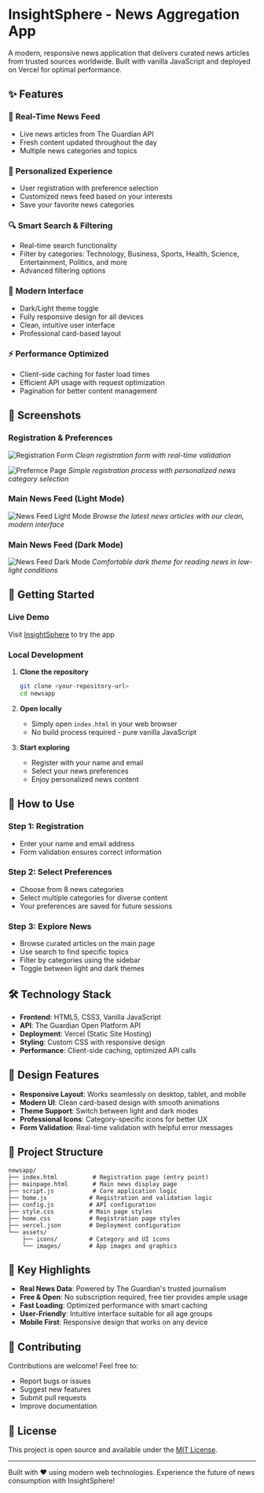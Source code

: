 # InsightSphere - News Aggregation App

A modern, responsive news application that delivers curated news articles from trusted sources worldwide. Built with vanilla JavaScript and deployed on Vercel for optimal performance.

## ✨ Features

### 📰 **Real-Time News Feed**
- Live news articles from The Guardian API
- Fresh content updated throughout the day
- Multiple news categories and topics

### 🎯 **Personalized Experience** 
- User registration with preference selection
- Customized news feed based on your interests
- Save your favorite news categories

### 🔍 **Smart Search & Filtering**
- Real-time search functionality
- Filter by categories: Technology, Business, Sports, Health, Science, Entertainment, Politics, and more
- Advanced filtering options

### 🌙 **Modern Interface**
- Dark/Light theme toggle
- Fully responsive design for all devices
- Clean, intuitive user interface
- Professional card-based layout

### ⚡ **Performance Optimized**
- Client-side caching for faster load times
- Efficient API usage with request optimization
- Pagination for better content management

## 📸 Screenshots



### Registration & Preferences 
![Registration Form](assets/screenshots/registration.png)
*Clean registration form with real-time validation*

![Prefernce Page](assets/screenshots/preference.png)
*Simple registration process with personalized news category selection*

### Main News Feed (Light Mode)
![News Feed Light Mode](assets/screenshots/miannewsfeddlightmode.png)
*Browse the latest news articles with our clean, modern interface*

### Main News Feed (Dark Mode)
![News Feed Dark Mode](assets/screenshots/darkmodemainnewsfeed.png)
*Comfortable dark theme for reading news in low-light conditions*



## 🚀 Getting Started

### Live Demo
Visit [InsightSphere](https://your-vercel-url.vercel.app) to try the app

### Local Development

1. **Clone the repository**
   ```bash
   git clone <your-repository-url>
   cd newsapp
   ```

2. **Open locally**
   - Simply open `index.html` in your web browser
   - No build process required - pure vanilla JavaScript

3. **Start exploring**
   - Register with your name and email
   - Select your news preferences  
   - Enjoy personalized news content

## 📱 How to Use

### Step 1: Registration
- Enter your name and email address
- Form validation ensures correct information

### Step 2: Select Preferences
- Choose from 8 news categories
- Select multiple categories for diverse content
- Your preferences are saved for future sessions

### Step 3: Explore News
- Browse curated articles on the main page
- Use search to find specific topics
- Filter by categories using the sidebar
- Toggle between light and dark themes

## 🛠️ Technology Stack

- **Frontend**: HTML5, CSS3, Vanilla JavaScript
- **API**: The Guardian Open Platform API
- **Deployment**: Vercel (Static Site Hosting)
- **Styling**: Custom CSS with responsive design
- **Performance**: Client-side caching, optimized API calls

## 🎨 Design Features

- **Responsive Layout**: Works seamlessly on desktop, tablet, and mobile
- **Modern UI**: Clean card-based design with smooth animations  
- **Theme Support**: Switch between light and dark modes
- **Professional Icons**: Category-specific icons for better UX
- **Form Validation**: Real-time validation with helpful error messages

## 🔧 Project Structure

```
newsapp/
├── index.html          # Registration page (entry point)
├── mainpage.html       # Main news display page
├── script.js           # Core application logic
├── home.js            # Registration and validation logic
├── config.js          # API configuration
├── style.css          # Main page styles
├── home.css           # Registration page styles
├── vercel.json        # Deployment configuration
└── assets/
    ├── icons/         # Category and UI icons
    └── images/        # App images and graphics
```

## 🌟 Key Highlights

- **Real News Data**: Powered by The Guardian's trusted journalism
- **Free & Open**: No subscription required, free tier provides ample usage
- **Fast Loading**: Optimized performance with smart caching
- **User-Friendly**: Intuitive interface suitable for all age groups
- **Mobile First**: Responsive design that works on any device

## 🤝 Contributing

Contributions are welcome! Feel free to:
- Report bugs or issues
- Suggest new features
- Submit pull requests
- Improve documentation

## 📄 License

This project is open source and available under the [MIT License](LICENSE).

---

Built with ❤️ using modern web technologies. Experience the future of news consumption with InsightSphere!
